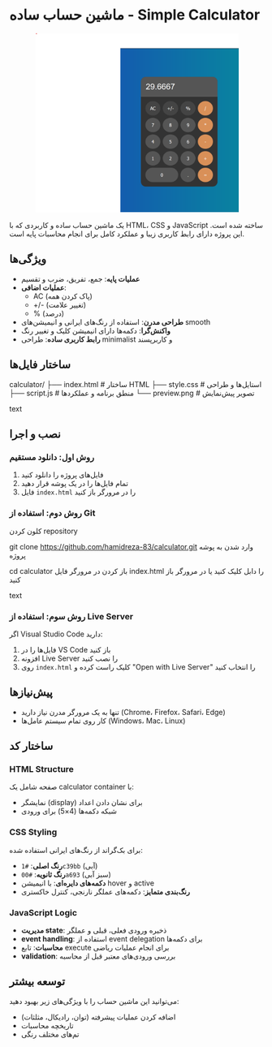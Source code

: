 # ماشین حساب ساده - Simple Calculator

<div align="center">
  <img src="screenshot.png" alt="Calculator Preview" width="400">
</div>

یک ماشین حساب ساده و کاربردی که با HTML، CSS و JavaScript ساخته شده است. این پروژه دارای رابط کاربری زیبا و عملکرد کامل برای انجام محاسبات پایه است.

## ویژگی‌ها

- **عملیات پایه**: جمع، تفریق، ضرب و تقسیم
- **عملیات اضافی**: 
  - AC (پاک کردن همه)
  - +/- (تغییر علامت)
  - % (درصد)
- **طراحی مدرن**: استفاده از رنگ‌های ایرانی و انیمیشن‌های smooth
- **واکنش‌گرا**: دکمه‌ها دارای انیمیشن کلیک و تغییر رنگ
- **رابط کاربری ساده**: طراحی minimalist و کاربرپسند

## ساختار فایل‌ها

calculator/
├── index.html # ساختار HTML
├── style.css # استایل‌ها و طراحی
├── script.js # منطق برنامه و عملکردها
└── preview.png # تصویر پیش‌نمایش

text

## نصب و اجرا

### روش اول: دانلود مستقیم
1. فایل‌های پروژه را دانلود کنید
2. تمام فایل‌ها را در یک پوشه قرار دهید
3. فایل `index.html` را در مرورگر باز کنید

### روش دوم: استفاده از Git

کلون کردن repository

git clone https://github.com/hamidreza-83/calculator.git
وارد شدن به پوشه پروژه

cd calculator
باز کردن در مرورگر
فایل index.html را دابل کلیک کنید یا در مرورگر باز کنید

text

### روش سوم: استفاده از Live Server
اگر Visual Studio Code دارید:
1. فایل‌ها را در VS Code باز کنید
2. افزونه Live Server را نصب کنید
3. روی `index.html` کلیک راست کرده و "Open with Live Server" را انتخاب کنید

## پیش‌نیازها

- تنها به یک مرورگر مدرن نیاز دارید (Chrome، Firefox، Safari، Edge)
- کار روی تمام سیستم عامل‌ها (Windows، Mac، Linux)

## ساختار کد

### HTML Structure
صفحه شامل یک calculator container با:
- نمایشگر (display) برای نشان دادن اعداد
- شبکه دکمه‌ها (4×5) برای ورودی

### CSS Styling  
برای بک‌گراند از رنگ‌های ایرانی استفاده شده:
- **رنگ اصلی**: `#1c39bb` (آبی)
- **رنگ ثانویه**: `#00a693` (سبز آبی)
- **دکمه‌های دایره‌ای**: با انیمیشن hover و active
- **رنگ‌بندی متمایز**: دکمه‌های عملگر نارنجی، کنترل خاکستری

### JavaScript Logic
- **مدیریت state**: ذخیره ورودی فعلی، قبلی و عملگر
- **event handling**: استفاده از event delegation برای دکمه‌ها  
- **محاسبات**: تابع execute برای انجام عملیات ریاضی
- **validation**: بررسی ورودی‌های معتبر قبل از محاسبه

## توسعه بیشتر

می‌توانید این ماشین حساب را با ویژگی‌های زیر بهبود دهید:
- اضافه کردن عملیات پیشرفته (توان، رادیکال، مثلثات)
- تاریخچه محاسبات
- تم‌های مختلف رنگی


